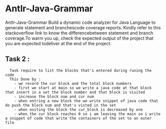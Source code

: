 # Antlr-Java-Grammar
Antlr-Java-Grammar
Build a dynamic code analyzer for Java Language to generate statement and branchescode coverage reports. Kindly refer to this stackoverflow link to know the differencebetween statement and branch coverage.To warm you up, check the expected output of the project that you are expected todeliver at the end of the project.

## Task 2 : <br>
   
      Task require to list the blocks that's entered during runing the code 
      This Done by :
        - we record the cur block and the total block numbers
        - first we start at main so we write a java code at that block that insert in a set the block number and that block is visited
        - increase the block num and cur num
        - when entring a new block the we write snippet of java code that do push the block num and that's visted in the set
        - when exiting the block the cur_block is decreased by one 
        - when the cur block reaches 0 so i am leaving the main so i write a snippet of code that write the containers of the set to an outer file
       
    
